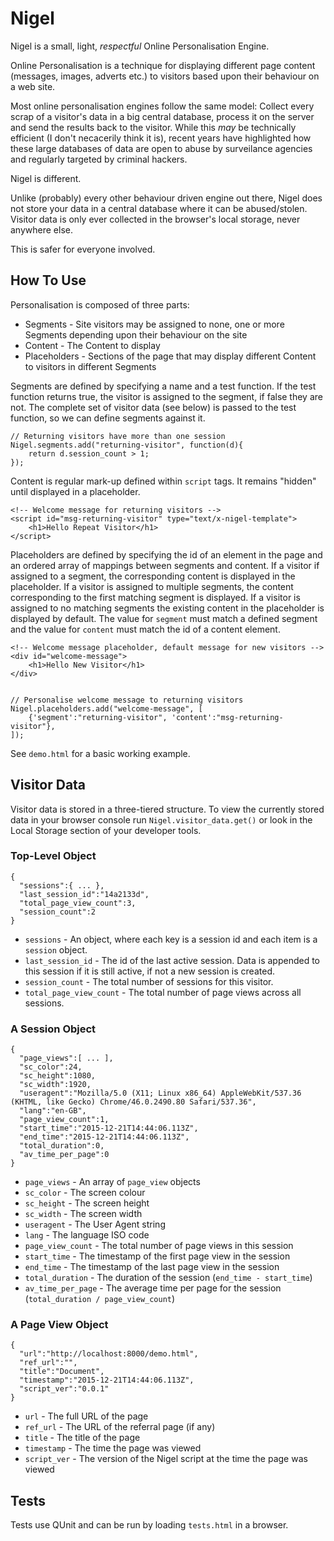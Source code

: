 Nigel
=====

Nigel is a small, light, *respectful* Online Personalisation Engine.

Online Personalisation is a technique for displaying different page content (messages, images, adverts etc.) to visitors based upon their behaviour on a web site.

Most online personalisation engines follow the same model: Collect every scrap of a visitor's data in a big central database, process it on the server and send the results back to the visitor. While this *may* be technically efficient (I don't necacerily think it is), recent years have highlighted how these large databases of data are open to abuse by surveilance agencies and regularly targeted by criminal hackers.

Nigel is different.

Unlike (probably) every other behaviour driven engine out there, Nigel does not store your data in a central database where it can be abused/stolen. Visitor data is only ever collected in the browser's local storage, never anywhere else.

This is safer for everyone involved.


How To Use
----------

Personalisation is composed of three parts:

* Segments - Site visitors may be assigned to none, one or more Segments depending upon their behaviour on the site
* Content - The Content to display
* Placeholders - Sections of the page that may display different Content to visitors in different Segments

Segments are defined by specifying a name and a test function. If the test function returns true, the visitor is assigned to the segment, if false they are not. The complete set of visitor data (see below) is passed to the test function, so we can define segments against it.

    // Returning visitors have more than one session
    Nigel.segments.add("returning-visitor", function(d){
        return d.session_count > 1;
    });

Content is regular mark-up defined within `script` tags. It remains "hidden" until displayed in a placeholder.

    <!-- Welcome message for returning visitors -->
    <script id="msg-returning-visitor" type="text/x-nigel-template">
        <h1>Hello Repeat Visitor</h1>
    </script>

Placeholders are defined by specifying the id of an element in the page and an ordered array of mappings between segments and content. If a visitor if assigned to a segment, the corresponding content is displayed in the placeholder. If a visitor is assigned to multiple segments, the content corresponding to the first matching segment is displayed. If a visitor is assigned to no matching segments the existing content in the placeholder is displayed by default. The value for `segment` must match a defined segment and the value for `content` must match the id of a content element.

    <!-- Welcome message placeholder, default message for new visitors -->
    <div id="welcome-message">
        <h1>Hello New Visitor</h1>
    </div>


    // Personalise welcome message to returning visitors
    Nigel.placeholders.add("welcome-message", [
        {'segment':"returning-visitor", 'content':"msg-returning-visitor"},
    ]);

See `demo.html` for a basic working example.


Visitor Data
------------

Visitor data is stored in a three-tiered structure. To view the currently stored data in your browser console run `Nigel.visitor_data.get()` or look in the Local Storage section of your developer tools.

### Top-Level Object

    {
      "sessions":{ ... },
      "last_session_id":"14a2133d",
      "total_page_view_count":3,
      "session_count":2
    }

* `sessions` - An object, where each key is a session id and each item is a `session` object.
* `last_session_id`  - The id of the last active session. Data is appended to this session if it is still active, if not a new session is created.
* `session_count` - The total number of sessions for this visitor.
* `total_page_view_count` - The total number of page views across all sessions.

### A Session Object

    {
      "page_views":[ ... ],
      "sc_color":24,
      "sc_height":1080,
      "sc_width":1920,
      "useragent":"Mozilla/5.0 (X11; Linux x86_64) AppleWebKit/537.36 (KHTML, like Gecko) Chrome/46.0.2490.80 Safari/537.36",
      "lang":"en-GB",
      "page_view_count":1,
      "start_time":"2015-12-21T14:44:06.113Z",
      "end_time":"2015-12-21T14:44:06.113Z",
      "total_duration":0,
      "av_time_per_page":0
    }

* `page_views` - An array of `page_view` objects
* `sc_color` - The screen colour
* `sc_height` - The screen height
* `sc_width` - The screen width
* `useragent` - The User Agent string
* `lang` - The language ISO code
* `page_view_count` - The total number of page views in this session
* `start_time` - The timestamp of the first page view in the session
* `end_time` - The timestamp of the last page view in the session
* `total_duration` - The duration of the session (`end_time - start_time`)
* `av_time_per_page` - The average time per page for the session (`total_duration / page_view_count`)

### A Page View Object

    {
      "url":"http://localhost:8000/demo.html",
      "ref_url":"",
      "title":"Document",
      "timestamp":"2015-12-21T14:44:06.113Z",
      "script_ver":"0.0.1"
    }

* `url` - The full URL of the page
* `ref_url` - The URL of the referral page (if any)
* `title` - The title of the page
* `timestamp` - The time the page was viewed
* `script_ver` - The version of the Nigel script at the time the page was viewed


Tests
-----

Tests use QUnit and can be run by loading `tests.html` in a browser.